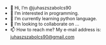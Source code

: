 - 👋 Hi, I’m @juhaszszabolcs90
- 👀 I’m interested in programming.
- 🌱 I’m currently learning python language.
- 💞️ I’m looking to collaborate on ...
- 📫 How to reach me? My e-mail address is: juhaszszabolcs90@gmail.com

<!---
juhaszszabolcs90/juhaszszabolcs90 is a ✨ special ✨ repository because its `README.md` (this file) appears on your GitHub profile.
You can click the Preview link to take a look at your changes.
--->
